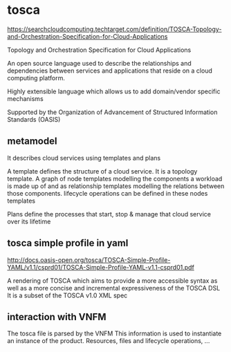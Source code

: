 # tosca

https://searchcloudcomputing.techtarget.com/definition/TOSCA-Topology-and-Orchestration-Specification-for-Cloud-Applications

Topology and Orchestration Specification for Cloud Applications

An open source language used to describe the relationships and dependencies between services and applications that reside on a cloud computing platform.

Highly extensible language which allows us to add domain/vendor specific mechanisms

Supported by the Organization of Advancement of Structured Information Standards (OASIS)

## metamodel

It describes cloud services using templates and plans

A template defines the structure of a cloud service. It is a topology template.
A graph of node templates modelling the components a workload is made up of and as relationship templates modelling the relations between those components.
lifecycle operations can be defined in these nodes templates

Plans define the processes that start, stop & manage that cloud service over its lifetime

## tosca simple profile in yaml

http://docs.oasis-open.org/tosca/TOSCA-Simple-Profile-YAML/v1.1/csprd01/TOSCA-Simple-Profile-YAML-v1.1-csprd01.pdf

A rendering of TOSCA which aims to provide a more accessible syntax as well as a more concise and incremental expressiveness of the TOSCA DSL
It is a subset of the TOSCA v1.0 XML spec

## interaction with VNFM

The tosca file is parsed by the VNFM
This information is used to instantiate an instance of the product. Resources, files and lifecycle operations, ...
